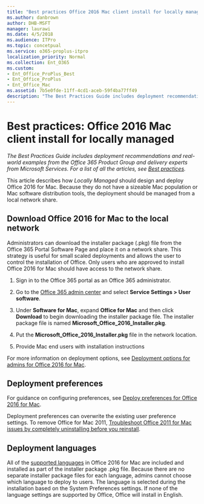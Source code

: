 ```yaml
---
title: "Best practices Office 2016 Mac client install for locally managed"
ms.author: danbrown
author: DHB-MSFT
manager: laurawi
ms.date: 4/5/2018
ms.audience: ITPro
ms.topic: concetpual
ms.service: o365-proplus-itpro
localization_priority: Normal
ms.collection: Ent_O365
ms.custom:
- Ent_Office_ProPlus_Best
- Ent_Office_ProPlus
- Ent_Office_Mac
ms.assetid: 7b5e0fde-11ff-4cd1-aceb-59f4ba77ff49
description: "The Best Practices Guide includes deployment recommendations and real-world examples from the Office 365 Product Group and delivery experts from Microsoft Services. For a list of all the articles, see Best practices."
---
```


# Best practices: Office 2016 Mac client install for locally managed

 *The Best Practices Guide includes deployment recommendations and real-world examples from the Office 365 Product Group and delivery experts from Microsoft Services. For a list of all the articles, see [Best practices](best-practices.md).* 
  
This article describes how  *Locally Managed*  should design and deploy Office 2016 for Mac. Because they do not have a sizeable Mac population or Mac software distribution tools, the deployment should be managed from a local network share.
  
## Download Office 2016 for Mac to the local network

Administrators can download the installer package (.pkg) file from the Office 365 Portal Software Page and place it on a network share. This strategy is useful for small scaled deployments and allows the user to control the installation of Office. Only users who are approved to install Office 2016 for Mac should have access to the network share.
  
1. Sign in to the Office 365 portal as an Office 365 administrator.
    
2. Go to the [Office 365 admin center](https://support.office.com/article/758befc4-0888-4009-9f14-0d147402fd23) and select **Service Settings > User software**. 
    
3. Under **Software for Mac**, expand **Office for Mac** and then click **Download** to begin downloading the installer package file. The installer package file is named **Microsoft_Office_2016_Installer.pkg**.
    
4. Put the **Microsoft_Office_2016_Installer.pkg** file in the network location.
    
5. Provide Mac end users with installation instructions
    
For more information on deployment options, see [Deployment options for admins for Office 2016 for Mac](../mac/deployment-options-for-office-for-mac.md). 
  
## Deployment preferences

For guidance on configuring preferences, see [Deploy preferences for Office 2016 for Mac](../mac/deploy-preferences-for-office-for-mac.md).
  
Deployment preferences can overwrite the existing user preference settings. To remove Office for Mac 2011, [Troubleshoot Office 2011 for Mac issues by completely uninstalling before you reinstall](https://support.office.com/article/ba8d8d13-0015-4eea-b60b-7719c2cedd17).

## Deployment languages

All of the [supported languages](https://support.office.com/article/26d30382-9fba-45dd-bf55-02ab03e2a7ec?#ID0EAABAAA=Mac) in Office 2016 for Mac are included and installed as part of the installer package .pkg file. Because there are no separate installer package files for each language, admins cannot choose which language to deploy to users. The language is selected during the installation based on the System Preferences settings. If none of the language settings are supported by Office, Office will install in English.
  

